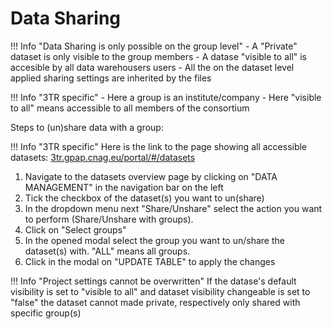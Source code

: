 # Data Sharing

!!! Info "Data Sharing is only possible on the group level"
    - A "Private" dataset is only visible to the group members
    - A datase "visible to all" is accesible by all data warehousers users
    - All the on the dataset level applied sharing settings are inherited by the files

!!! Info "3TR specific"
    - Here a group is an institute/company
    - Here "visible to all" means accessible to all members of the consortium

Steps to (un)share data with a group:

!!! Info "3TR specific"
    Here is the link to the page showing all accessible datasets:
    [3tr.gpap.cnag.eu/portal/#/datasets](https://3tr.gpap.cnag.eu/portal/#/datasets)

1. Navigate to the datasets overview page by clicking on "DATA MANAGEMENT" in the navigation bar on the left
2. Tick the checkbox of the dataset(s) you want to un(share)
3. In the dropdown menu next "Share/Unshare" select the action you want to perform (Share/Unshare with groups).
4. Click on "Select groups" 
5. In the opened modal select the group you want to un/share the dataset(s) with.
   "ALL" means all groups.
6. Click in the modal on "UPDATE TABLE" to apply the changes

!!! Info "Project settings cannot be overwritten"
    If the datase's default visibility is set to "visible to all" 
    and dataset visibility changeable is set to "false"
    the dataset cannot made private, respectively only shared with specific group(s)